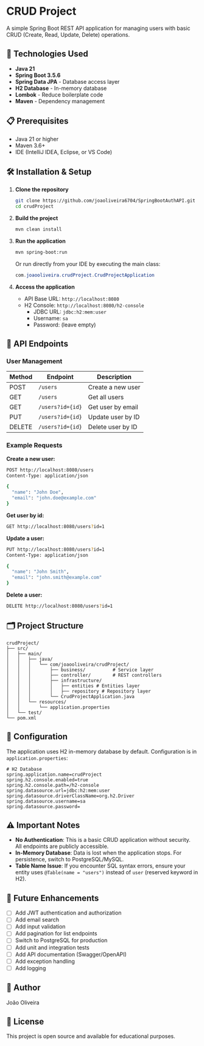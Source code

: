 # CRUD Project

A simple Spring Boot REST API application for managing users with basic CRUD (Create, Read, Update, Delete) operations.

## 🚀 Technologies Used

- **Java 21**
- **Spring Boot 3.5.6**
- **Spring Data JPA** - Database access layer
- **H2 Database** - In-memory database
- **Lombok** - Reduce boilerplate code
- **Maven** - Dependency management

## 📋 Prerequisites

- Java 21 or higher
- Maven 3.6+
- IDE (IntelliJ IDEA, Eclipse, or VS Code)

## 🛠️ Installation & Setup

1. **Clone the repository**
   ```bash
   git clone https://github.com/joaoliveira6704/SpringBootAuthAPI.git
   cd crudProject
   ```

2. **Build the project**
   ```bash
   mvn clean install
   ```

3. **Run the application**
   ```bash
   mvn spring-boot:run
   ```

   Or run directly from your IDE by executing the main class:
   ```java
   com.joaooliveira.crudProject.CrudProjectApplication
   ```

4. **Access the application**
   - API Base URL: `http://localhost:8080`
   - H2 Console: `http://localhost:8080/h2-console`
     - JDBC URL: `jdbc:h2:mem:user`
     - Username: `sa`
     - Password: (leave empty)

## 📡 API Endpoints

### User Management

| Method | Endpoint | Description |
|--------|----------|-------------|
| POST | `/users` | Create a new user |
| GET | `/users` | Get all users |
| GET | `/users?id={id}` | Get user by email |
| PUT | `/users?id={id}` | Update user by ID |
| DELETE | `/users?id={id}` | Delete user by ID |

### Example Requests

**Create a new user:**
```bash
POST http://localhost:8080/users
Content-Type: application/json

{
  "name": "John Doe",
  "email": "john.doe@example.com"
}
```

**Get user by id:**
```bash
GET http://localhost:8080/users?id=1
```

**Update a user:**
```bash
PUT http://localhost:8080/users?id=1
Content-Type: application/json

{
  "name": "John Smith",
  "email": "john.smith@example.com"
}
```

**Delete a user:**
```bash
DELETE http://localhost:8080/users?id=1
```

## 🗂️ Project Structure

```
crudProject/
├── src/
│   ├── main/
│   │   ├── java/
│   │   │   └── com/joaooliveira/crudProject/
│   │   │       ├── business/          # Service layer
│   │   │       ├── controller/        # REST controllers
│   │   │       ├── infrastructure/
│   │   │       │   ├── entities # Entities layer
│   │   │       │   ├── repository # Repository layer
│   │   │       └── CrudProjectApplication.java
│   │   └── resources/
│   │       └── application.properties
│   └── test/
└── pom.xml
```

## 🔧 Configuration

The application uses H2 in-memory database by default. Configuration is in `application.properties`:

```properties
# H2 Database
spring.application.name=crudProject
spring.h2.console.enabled=true
spring.h2.console.path=/h2-console
spring.datasource.url=jdbc:h2:mem:user
spring.datasource.driverClassName=org.h2.Driver
spring.datasource.username=sa
spring.datasource.password=
```

## ⚠️ Important Notes

- **No Authentication**: This is a basic CRUD application without security. All endpoints are publicly accessible.
- **In-Memory Database**: Data is lost when the application stops. For persistence, switch to PostgreSQL/MySQL.
- **Table Name Issue**: If you encounter SQL syntax errors, ensure your entity uses `@Table(name = "users")` instead of `user` (reserved keyword in H2).

## 🚧 Future Enhancements

- [ ] Add JWT authentication and authorization
- [ ] Add email search
- [ ] Add input validation
- [ ] Add pagination for list endpoints
- [ ] Switch to PostgreSQL for production
- [ ] Add unit and integration tests
- [ ] Add API documentation (Swagger/OpenAPI)
- [ ] Add exception handling
- [ ] Add logging

## 👤 Author

João Oliveira

## 📄 License

This project is open source and available for educational purposes.
